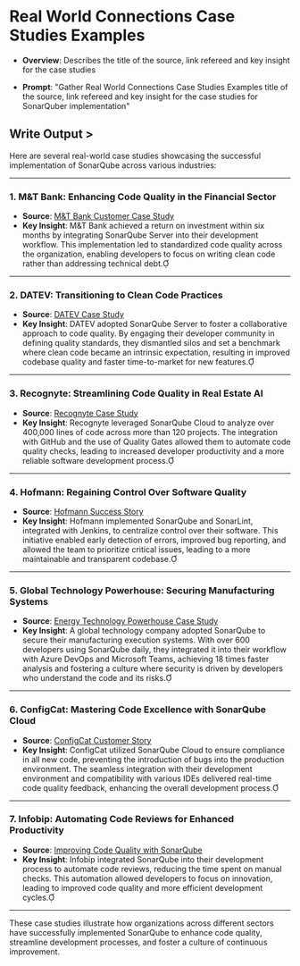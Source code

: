 # Real World Connections Case Studies Examples

- **Overview**: Describes the title of the source, link refereed and key insight for the case studies

- **Prompt**: "Gather Real World Connections Case Studies Examples title of the source, link refereed and key insight for the case studies for SonarQuber implementation"

## Write Output >

Here are several real-world case studies showcasing the successful implementation of SonarQube across various industries:

---

### 1. **M&T Bank: Enhancing Code Quality in the Financial Sector**

- **Source**: [M&T Bank Customer Case Study](https://www.sonarsource.com/resources/m-t-bank/)
- **Key Insight**: M&T Bank achieved a return on investment within six months by integrating SonarQube Server into their development workflow. This implementation led to standardized code quality across the organization, enabling developers to focus on writing clean code rather than addressing technical debt.

---

### 2. **DATEV: Transitioning to Clean Code Practices**

- **Source**: [DATEV Case Study](https://www.sonarsource.com/resources/datev/)
- **Key Insight**: DATEV adopted SonarQube Server to foster a collaborative approach to code quality. By engaging their developer community in defining quality standards, they dismantled silos and set a benchmark where clean code became an intrinsic expectation, resulting in improved codebase quality and faster time-to-market for new features.

---

### 3. **Recognyte: Streamlining Code Quality in Real Estate AI**

- **Source**: [Recognyte Case Study](https://www.sonarsource.com/resources/recognyte/)
- **Key Insight**: Recognyte leveraged SonarQube Cloud to analyze over 400,000 lines of code across more than 120 projects. The integration with GitHub and the use of Quality Gates allowed them to automate code quality checks, leading to increased developer productivity and a more reliable software development process.

---

### 4. **Hofmann: Regaining Control Over Software Quality**

- **Source**: [Hofmann Success Story](https://www.excentia.es/en/success-story-sonarque-hofmann)
- **Key Insight**: Hofmann implemented SonarQube and SonarLint, integrated with Jenkins, to centralize control over their software. This initiative enabled early detection of errors, improved bug reporting, and allowed the team to prioritize critical issues, leading to a more maintainable and transparent codebase.

---

### 5. **Global Technology Powerhouse: Securing Manufacturing Systems**

- **Source**: [Energy Technology Powerhouse Case Study](https://www.sonarsource.com/resources/technology-powerhouse/)
- **Key Insight**: A global technology company adopted SonarQube to secure their manufacturing execution systems. With over 600 developers using SonarQube daily, they integrated it into their workflow with Azure DevOps and Microsoft Teams, achieving 18 times faster analysis and fostering a culture where security is driven by developers who understand the code and its risks.

---

### 6. **ConfigCat: Mastering Code Excellence with SonarQube Cloud**

- **Source**: [ConfigCat Customer Story](https://www.sonarsource.com/resources/configcat/)
- **Key Insight**: ConfigCat utilized SonarQube Cloud to ensure compliance in all new code, preventing the introduction of bugs into the production environment. The seamless integration with their development environment and compatibility with various IDEs delivered real-time code quality feedback, enhancing the overall development process.

---

### 7. **Infobip: Automating Code Reviews for Enhanced Productivity**

- **Source**: [Improving Code Quality with SonarQube](https://www.infobip.com/blog/improving-code-quality-with-sonarqube)
- **Key Insight**: Infobip integrated SonarQube into their development process to automate code reviews, reducing the time spent on manual checks. This automation allowed developers to focus on innovation, leading to improved code quality and more efficient development cycles.

---

These case studies illustrate how organizations across different sectors have successfully implemented SonarQube to enhance code quality, streamline development processes, and foster a culture of continuous improvement.